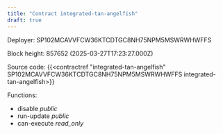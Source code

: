 ```yaml
---
title: "Contract integrated-tan-angelfish"
draft: true
---
```

Deployer: SP102MCAVVFCW36KTCDTGC8NH75NPM5MSWRWHWFFS


 



Block height: 857652 (2025-03-27T17:23:27.000Z)

Source code: {{<contractref "integrated-tan-angelfish" SP102MCAVVFCW36KTCDTGC8NH75NPM5MSWRWHWFFS integrated-tan-angelfish>}}

Functions:

* disable _public_
* run-update _public_
* can-execute _read_only_
